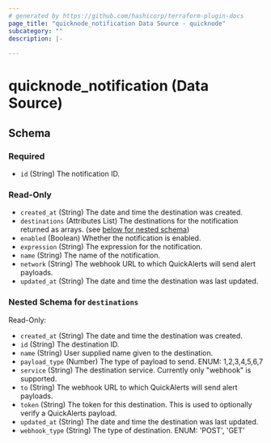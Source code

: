 ```yaml
---
# generated by https://github.com/hashicorp/terraform-plugin-docs
page_title: "quicknode_notification Data Source - quicknode"
subcategory: ""
description: |-
  
---
```


# quicknode_notification (Data Source)





<!-- schema generated by tfplugindocs -->
## Schema

### Required

- `id` (String) The notification ID.

### Read-Only

- `created_at` (String) The date and time the destination was created.
- `destinations` (Attributes List) The destinations for the notification returned as arrays. (see [below for nested schema](#nestedatt--destinations))
- `enabled` (Boolean) Whether the notification is enabled.
- `expression` (String) The expression for the notification.
- `name` (String) The name of the notification.
- `network` (String) The webhook URL to which QuickAlerts will send alert payloads.
- `updated_at` (String) The date and time the destination was last updated.

<a id="nestedatt--destinations"></a>
### Nested Schema for `destinations`

Read-Only:

- `created_at` (String) The date and time the destination was created.
- `id` (String) The destination ID.
- `name` (String) User supplied name given to the destination.
- `payload_type` (Number) The type of payload to send. ENUM: 1,2,3,4,5,6,7
- `service` (String) The destination service. Currently only "webhook" is supported.
- `to` (String) The webhook URL to which QuickAlerts will send alert payloads.
- `token` (String) The token for this destination. This is used to optionally verify a QuickAlerts payload.
- `updated_at` (String) The date and time the destination was last updated.
- `webhook_type` (String) The type of destination. ENUM: 'POST', 'GET'
